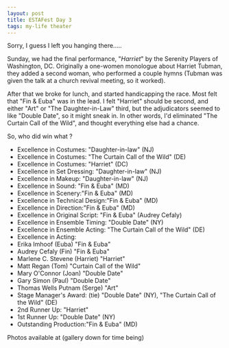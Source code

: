 ```yaml
---
layout: post
title: ESTAFest Day 3
tags: my-life theater
---
```

Sorry, I guess I left you hanging there.....

Sunday, we had the final performance, "*Harriet*" by the Serenity Players of Washington, DC. Originally a one-women monologue about Harriet Tubman, they added a second woman, who performed a couple hymns (Tubman was given the talk at a church revival meeting, so it worked).

After that we broke for lunch, and started handicapping the race. Most felt that "Fin &amp; Euba" was in the lead. I felt "Harriet" should be second, and either "Art" or "The Daughter-in-Law" third, but the adjudicators seemed to like "Double Date", so it might sneak in. In other words, I'd eliminated "The Curtain Call of the Wild", and thought everything else had a chance.

So, who did win what ?

 * Excellence in Costumes: "Daughter-in-law" (NJ)
 * Excellence in Costumes: "The Curtain Call of the Wild" (DE)
 * Excellence in Costumes: "Harriet" (DC)
 * Excellence in Set Dressing: "Daughter-in-law" (NJ)
 * Excellence in Makeup: "Daughter-in-law" (NJ)
 * Excellence in Sound: "Fin &amp; Euba" (MD)
 * Excellence in Scenery:"Fin &amp; Euba" (MD)
 * Excellence in Technical Design:"Fin &amp; Euba" (MD)
 * Excellence in Direction:"Fin &amp; Euba" (MD)
 * Excellence in Original Script: "Fin &amp; Euba" (Audrey Cefaly)
 * Excellence in Ensemble Timing: "Double Date" (NY)
 * Excellence in Ensemble Acting: "The Curtain Call of the Wild" (DE)
 * Excellence in Acting:
  * Erika Imhoof (Euba) "Fin &amp; Euba"
  * Audrey Cefaly (Fin) "Fin &amp; Euba"
  * Marlene C. Stevene (Harriet) "Harriet"
  * Matt Regan (Tom) "Curtain Call of the Wild"
  * Mary O'Connor (Joan) "Double Date"
  * Gary Simon (Paul) "Double Date"
  * Thomas Wells Putnam (Serge) "Art"
 * Stage Manager's Award: (tie) "Double Date" (NY), "The Curtain Call of the Wild" (DE)
 *  2nd Runner Up: "Harriet"
 *  1st Runner Up: "Double Date" (NY)
 *  Outstanding Production:"Fin &amp; Euba" (MD)
   
 Photos available at  (gallery down for time being)
  